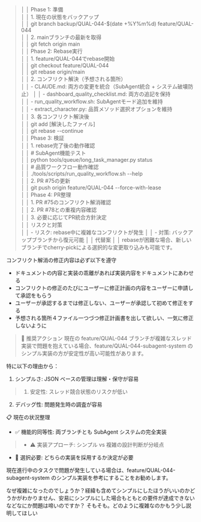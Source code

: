 

>│ │ Phase 1: 準備                                 
│ │ 1. 現在の状態をバックアップ         
│ │ git branch backup/QUAL-044-$(date +%Y%m%d) feature/QUAL-044  
│ │ 2. mainブランチの最新を取得                        
│ │ git fetch origin main                                        
│ │ Phase 2: Rebase実行                                      
│ │ 1. feature/QUAL-044でrebase開始                
│ │ git checkout feature/QUAL-044                     
│ │ git rebase origin/main                                      
│ │ 2. コンフリクト解決（予想される箇所）                       
│ │   - CLAUDE.md: 両方の変更を統合（SubAgent統合 + システム破壊防止） 
│ │   - dashboard_quality_checklist.md: 両方の追記を保持                    
│ │   - run_quality_workflow.sh: SubAgentモード追加を維持                  
│ │   - extract_character.py: 品質メソッド選択オプションを維持          
│ │ 3. 各コンフリクト解決後              
│ │ git add [解決したファイル]          
│ │ git rebase --continue                    
│ │ Phase 3: 検証                                 
│ │ 1. rebase完了後の動作確認           
│ │ # SubAgent機能テスト                                                                                     
│ │ python tools/queue/long_task_manager.py status                                                                  
│ │ # 品質ワークフロー動作確認                                                                            
│ │ ./tools/scripts/run_quality_workflow.sh --help                                                                        
│ │ 2. PR #75の更新                                                                                                                        
│ │ git push origin feature/QUAL-044 --force-with-lease                                                            
│ │ Phase 4: PR整理                                                                                                                          
│ │ 1. PR #75のコンフリクト解消確認                                                                                              
│ │ 2. PR #78との重複内容確認                                                                                                        
│ │ 3. 必要に応じてPR統合方針決定                                                                                                 
│ │ リスクと対策                                                                                                                                 
│ │ - リスク: rebase中に複雑なコンフリクトが発生                                                                      │ │ - 対策: バックアップブランチから復元可能                                                                              │ │ 代替案                                                                                                                                            │ │ rebaseが困難な場合、新しいブランチでcherry-pickによる選択的な変更取り込みも可能です。


コンフリクト解消の修正内容は必ず以下を遵守
* ドキュメントの内容と実装の乖離があれば実装内容をドキュメントにあわせる
* コンフリクトの修正のたびにユーザーに修正計画の内容をユーザーに申請して承認をもらう
* ユーザーが承認するまでは修正しない、ユーザーが承認して初めて修正をする
* 予想される箇所４ファイル一つづつ修正計画書を出して欲しい、一気に修正しないように



>  🎯 推奨アクション
  現在の feature/QUAL-044 ブランチが複雑なスレッド実装で問題を抱えている場合、feature/QUAL-044-subagent-system のシンプル実装の方が安定性が高い可能性があります。
>
  特に以下の理由から：
  1. シンプルさ: JSON ベースの管理は理解・保守が容易
>  1. 安定性: スレッド競合状態のリスクが低い
  2. デバッグ性: 問題発生時の調査が容易
>
  📋 現在の状況整理
>
  - ✅ 機能的同等性: 両ブランチとも SubAgent システムの完全実装
>  - ⚠️ 実装アプローチ: シンプル vs 複雑の設計判断が分岐点
  - 🔧 選択必要: どちらの実装を採用するか決定が必要
>
  現在進行中のタスクで問題が発生している場合は、feature/QUAL-044-subagent-system のシンプル実装を参考にすることをお勧めします。

なぜ複雑になったのでしょうか？経緯も含めてシンプルにしたほうがいいのかどうかがわかりません、安易にシンプルにした場合もともとの要件が達成できないなどなにか問題は啼いのですか？
そもそも。どのように複雑なのかもう少し説明してほしい
